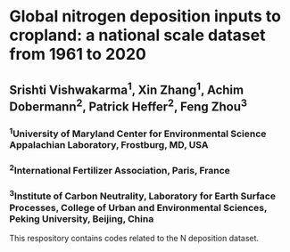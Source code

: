 # Global nitrogen deposition inputs to cropland: a national scale dataset from 1961 to 2020 
## Srishti Vishwakarma<sup>1</sup>, Xin Zhang<sup>1</sup>, Achim Dobermann<sup>2</sup>, Patrick Heffer<sup>2</sup>, Feng Zhou<sup>3</sup>
### <sup>1</sup>University of Maryland Center for Environmental Science Appalachian Laboratory, Frostburg, MD, USA
### <sup>2</sup>International Fertilizer Association, Paris, France
### <sup>3</sup>Institute of Carbon Neutrality, Laboratory for Earth Surface Processes, College of Urban and Environmental Sciences, Peking University, Beijing, China 

This respository contains codes related to the N deposition dataset.

